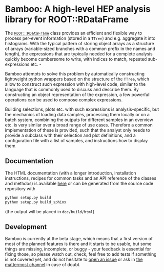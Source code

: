 # Bamboo: A high-level HEP analysis library for ROOT::RDataFrame

The [`ROOT::RDataFrame`](https://root.cern.ch/doc/master/classROOT_1_1RDataFrame.html)
class provides an efficient and flexible way to process per-event information
(stored in a `TTree`) and e.g. aggregate it into histograms.
With the typical pattern of storing object arrays as a structure of arrays
(variable-sized branches with a common prefix in the names and length),
the expressions that are typically needed for a complete analysis quickly become
cumbersome to write, with indices to match, repeated sub-expressions etc. -

Bamboo attempts to solve this problem by automatically constructing
lightweight python wrappers based on the structure of the `TTree`,
which allow to construct such expression with high-level code, similar to the
language that is commonly used to discuss and describe them. By constructing
an object representation of the expression, a few powerful operations can be
used to compose complex expressions.

Building selections, plots etc. with such expressions is analysis-specific, but
the mechanics of loading data samples, processing them locally or on a batch
system, combining the outputs for different samples in an overview etc.
is very similar over a broad range of use cases.
Therefore a common implementation of these is provided, such that the analyst
only needs to provide a subclass with their selection and plot definitions,
and a configuration file with a list of samples, and instructions how to
display them.

## Documentation

The HTML documentation (with a longer introduction, installation instructions,
recipes for common tasks and an API reference of the classes and methdos) is
available [here](https://cp3.irmp.ucl.ac.be/~pdavid/bamboo/)
or can be generated from the source code repository with
```sh
python setup.py build
python setup.py build_sphinx
```
(the output will be placed in `doc/build/html`).

## Development

Bamboo is currently at the beta stage, which means that a first version of most
of the planned features is there and it starts to be usable, but some things are
missing, incomplete, or buggy - your feedback is essential for fixing those, so
please watch out, check, feel free to add tests if something is not covered yet,
and do not hesitate to
[open an issue](https://gitlab.cern.ch/cp3-cms/bamboo/boards) or ask in
[the mattermost channel](https://cp3-mm.irmp.ucl.ac.be/cp3-llbb/channels/bamboo)
in case of doubt.
